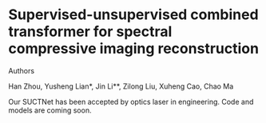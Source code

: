 # Supervised-unsupervised combined transformer for spectral compressive imaging reconstruction

Authors

Han Zhou, Yusheng Lian*, Jin Li**, Zilong Liu, Xuheng Cao, Chao Ma

Our SUCTNet has been accepted by optics laser in engineering. Code and models are coming soon.

